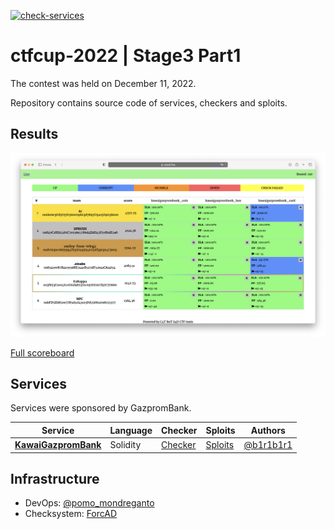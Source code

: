 [![check-services](https://github.com/C4T-BuT-S4D/ctfcup-2022-stage3-part1/actions/workflows/check-services.yml/badge.svg?branch=master)](https://github.com/C4T-BuT-S4D/ctfcup-2022-stage3-part1/actions/workflows/check-services.yml)

# ctfcup-2022 | Stage3 Part1

The contest was held on December 11, 2022.

Repository contains source code of services, checkers and sploits.

## Results

![Top](scoreboard/top.png)

[Full scoreboard](scoreboard/full.png)


## Services

Services were sponsored by GazpromBank.

| Service | Language | Checker | Sploits | Authors |
|---------|----------|---------|---------|---------|
| **[KawaiGazpromBank](services/kawaigazprombank/)** | Solidity | [Checker](checkers/) | [Sploits](sploits/kawaigazprombank/) | [@b1r1b1r1](https://github.com/b1r1b1r1) |


## Infrastructure

- DevOps: [@pomo_mondreganto](https://github.com/pomo-mondreganto)
- Checksystem: [ForcAD](https://github.com/pomo-mondreganto/ForcAD)
